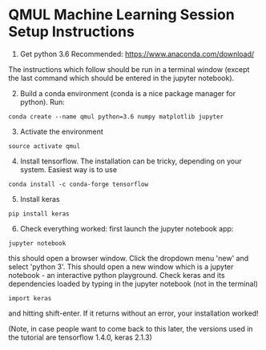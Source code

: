 # QMUL Machine Learning Session Setup Instructions

1. Get python 3.6
Recommended: https://www.anaconda.com/download/

The instructions which follow should be run in a terminal window (except the last command which should be entered in the jupyter notebook).

2. Build a conda environment (conda is a nice package manager for python). Run:
```
conda create --name qmul python=3.6 numpy matplotlib jupyter
```

3. Activate the environment
``` 
source activate qmul
```

4. Install tensorflow. The installation can be tricky, depending on your system. Easiest way is to use
```
conda install -c conda-forge tensorflow
```

5. Install keras
```
pip install keras
```

6. Check everything worked: first launch the jupyter notebook app:
```
jupyter notebook
```
this should open a browser window. Click the dropdown menu 'new' and select 'python 3'. This should open a new window which is a jupyter notebook - an interactive python playground. Check keras and its dependencies loaded by typing in the jupyter notebook (not in the terminal)
```
import keras
```
and hitting shift-enter. If it returns without an error, your installation worked!

(Note, in case people want to come back to this later, the versions used in the tutorial are tensorflow 1.4.0, keras 2.1.3)
